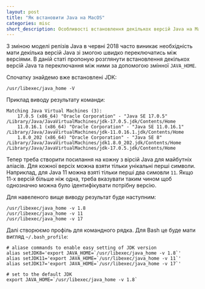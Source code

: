 ```yaml
---
layout: post
title: "Як встановити Java на MacOS"
categories: misc
short_description: Особливості встановлення декількох версій Java на MacOS.
---
```


З зміною моделі релізів Java в червні 2018 часто виникає необхідність мати декілька версій Java зі змогою швидко переключатись між версіями. В даній статі пропоную розглянути встановлення декількох версій Java та переключання між ними за допомогою змінної `JAVA_HOME`.

Спочатку знайдемо вже встановлені JDK:
``` shell
/usr/libexec/java_home -V
```

Приклад виводу результату команди:
``` shell
Matching Java Virtual Machines (3):
    17.0.5 (x86_64) "Oracle Corporation" - "Java SE 17.0.5" /Library/Java/JavaVirtualMachines/jdk-17.0.5.jdk/Contents/Home
    11.0.16.1 (x86_64) "Oracle Corporation" - "Java SE 11.0.16.1" /Library/Java/JavaVirtualMachines/jdk-11.0.16.1.jdk/Contents/Home
    1.8.0_202 (x86_64) "Oracle Corporation" - "Java SE 8" /Library/Java/JavaVirtualMachines/jdk1.8.0_202.jdk/Contents/Home
/Library/Java/JavaVirtualMachines/jdk-17.0.5.jdk/Contents/Home
```

Тепер треба створити посилання на кожну з вірсій Java для майбутніх аліасів. Для кожної версіх можна взяти тільки унікальні перші символи. Наприклад, для Java 11 можна взяті тільки перші два симовли `11`. Якщо 11-х версій більше ніж одна, треба вказувати таким чином щоб однозначно можна було ідентифікувати потрібну версію.

Для навеленого вище виводу результат буде наступним:
``` shell
/usr/libexec/java_home -v 1.8
/usr/libexec/java_home -v 11
/usr/libexec/java_home -v 17
```

Далі створюємо профіль для командного рядка. Для Bash це буде мати вигляд `~/.bash_profile`: 
``` shell
# aliase commands to enable easy setting of JDK version
alias setJDK8='export JAVA_HOME=`/usr/libexec/java_home -v 1.8`'
alias setJDK11='export JAVA_HOME=`/usr/libexec/java_home -v 11`'
alias setJDK17='export JAVA_HOME=`/usr/libexec/java_home -v 17`'

# set to the default JDK
export JAVA_HOME=`/usr/libexec/java_home -v 1.8`
```
